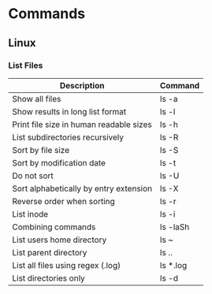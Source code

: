 # Commands

## Linux

### List Files

Description | Command
----------- | -------
Show all files	| ls -a
Show results in long list format | ls -l
Print file size in human readable sizes	| ls -h
List subdirectories recursively	| ls -R
Sort by file size | ls -S
Sort by modification date| ls -t
Do not sort | ls -U
Sort alphabetically by entry extension | ls -X
Reverse order when sorting | ls -r
List inode | ls -i
Combining commands | ls -laSh
List users home directory | ls ~
List parent directory | ls ..
List all files using regex (.log) | ls *.log
List directories only |	ls -d
